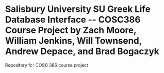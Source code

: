 # Salisbury University SU Greek Life Database Interface -- COSC386 Course Project by Zach Moore, William Jenkins, Will Townsend, Andrew Depace, and Brad Bogaczyk
Repository for COSC 386 course project
